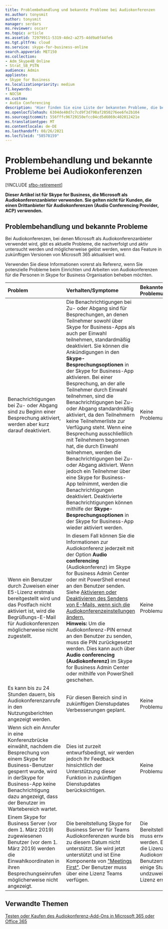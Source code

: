 ```yaml
---
title: Problembehandlung und bekannte Probleme bei Audiokonferenzen
ms.author: tonysmit
author: tonysmit
manager: serdars
ms.reviewer: oscarr
ms.topic: article
ms.assetid: 72979911-5319-4de2-a275-4dd9a0f44fe6
ms.tgt.pltfrm: cloud
ms.service: skype-for-business-online
search.appverid: MET150
ms.collection:
- Adm_Skype4B_Online
- Strat_SB_PSTN
audience: Admin
appliesto:
- Skype for Business
ms.localizationpriority: medium
f1.keywords:
- NOCSH
ms.custom:
- Audio Conferencing
description: 'Hier finden Sie eine Liste der bekannten Probleme, die bei der Verwendung von Microsoft als Anbieter von Einwahlkonferenzen auftreten, sowie den Status und einige Problemumgehungen. '
ms.openlocfilehash: 6304de40d7c7cd9f3d798af2050276ee6fe2b104
ms.sourcegitcommit: 556fffc96729150efcc04cd5d6069c402012421e
ms.translationtype: MT
ms.contentlocale: de-DE
ms.lasthandoff: 08/26/2021
ms.locfileid: "58578159"
---
```

# <a name="audio-conferencing-troubleshooting-and-known-issues"></a>Problembehandlung und bekannte Probleme bei Audiokonferenzen

[!INCLUDE [sfbo-retirement](../../Hub/includes/sfbo-retirement.md)]

 **Dieser Artikel ist für Skype for Business, die Microsoft als Audiokonferenzanbieter verwenden. Sie gelten nicht für Kunden, die einen Drittanbieter für Audiokonferenzen (Audio Conferencing Provider, ACP) verwenden.**
  
## <a name="troubleshooting-and-known-issues"></a>Problembehandlung und bekannte Probleme

Bei Audiokonferenzen, bei denen Microsoft als Audiokonferenzanbieter verwendet wird, gibt es aktuelle Probleme, die nachverfolgt und aktiv untersucht werden und möglicherweise gelöst werden, wenn das Feature in zukünftigen Versionen von Microsoft 365 aktualisiert wird.
  
Verwenden Sie diese Informationen vorerst als Referenz, wenn Sie potenzielle Probleme beim Einrichten und Arbeiten von Audiokonferenzen für die Personen in Skype for Business Organisation beheben möchten.

|**Problem**|**Verhalten/Symptome**|**Bekannte Problemumgehung**|**Datum der Erkennung**|
|:-----|:-----|:-----|:-----|
|Benachrichtigungen bei Zu- oder Abgang sind zu Beginn einer Besprechung aktiviert, werden aber kurz darauf deaktiviert.  <br/> |Die Benachrichtigungen bei Zu- oder Abgang sind für Besprechungen, an denen Teilnehmer sowohl über Skype for Business-Apps als auch per Einwahl teilnehmen, standardmäßig deaktiviert. Sie können die Ankündigungen in den **Skype-Besprechungsoptionen** in der Skype for Business-App aktivieren. Bei einer Besprechung, an der alle Teilnehmer durch Einwahl teilnehmen, sind die Benachrichtigungen bei Zu- oder Abgang standardmäßig aktiviert, da den Teilnehmern keine Teilnehmerliste zur Verfügung steht. Wenn eine Besprechung ausschließlich mit Teilnehmern begonnen hat, die durch Einwahl teilnehmen, werden die Benachrichtigungen bei Zu- oder Abgang aktiviert. Wenn jedoch ein Teilnehmer über eine Skype for Business-App teilnimmt, werden die Benachrichtigungen deaktiviert. Deaktivierte Benachrichtigungen können mithilfe der **Skype-Besprechungsoptionen** in der Skype for Business-App wieder aktiviert werden. <br/> |Keine Problemumgehung  <br/> |30.8.2017  <br/> |
|Wenn ein Benutzer durch Zuweisen einer E5-Lizenz erstmals bereitgestellt wird und das Postfach nicht aktiviert ist, wird die Begrüßungs-E-Mail für Audiokonferenzen möglicherweise nicht zugestellt.  <br/> |In diesem Fall können Sie die Informationen zur Audiokonferenz jederzeit mit der Option **Audio conferencing** (Audiokonferenz) im Skype for Business Admin Center oder mit PowerShell erneut an den Benutzer senden. Siehe [Aktivieren oder Deaktivieren des Sendens von E-Mails, wenn sich die Audiokonferenzeinstellungen ändern.](enable-or-disable-sending-emails-when-their-settings-change.md)  <br/> **Hinweis:** Um die Audiokonferenz-PIN erneut an den Benutzer zu senden, muss die PIN zurückgesetzt werden. Dies kann auch über **Audio conferencing (Audiokonferenz)** im Skype for Business Admin Center oder mithilfe von PowerShell geschehen.          |Keine Problemumgehung  <br/> |30.8.2017  <br/> |
|Es kann bis zu 24 Stunden dauern, bis Audiokonferenzanrufe in den Nutzungsberichten angezeigt werden.  <br/> |Für diesen Bereich sind in zukünftigen Dienstupdates Verbesserungen geplant.  <br/> |Keine Problemumgehung  <br/> |30.8.2017  <br/> |
|Wenn sich ein Anrufer in eine Konferenzbrücke einwählt, nachdem die Besprechung von einem Skype for Business-Benutzer gesperrt wurde, wird in derSkype for Business-App keine Benachrichtigung dazu angezeigt, dass der Benutzer im Wartebereich wartet.  <br/> |Dies ist zurzeit entwurfsbedingt, wir werden jedoch Ihr Feedback hinsichtlich der Unterstützung dieser Funktion in zukünftigen Dienstupdates berücksichtigen.  <br/> |Keine Problemumgehung  <br/> |30.8.2017  <br/> |
|Einem Skype for Business Server (vor dem 1. März 2019) zugewiesenen Benutzer (vor dem 1. März 2019) werden die Einwahlkoordinaten in ihren Besprechungseinrufen möglicherweise nicht angezeigt.  <br/> |Die bereitstellung Skype for Business Server für Teams Audiokonferenzen wurde bis zu diesem Datum nicht unterstützt. Sie wird jetzt unterstützt und ist Eine Komponente von ["Meetings First"](/microsoftteams/meetings-first). Der Benutzer muss über eine Lizenz Teams verfügen.  <br/> |Die Bereitstellungspipeline muss erneut aktiviert werden. Entfernen Sie die Lizenz für Audiokonferenzen des Benutzers, warten Sie einige Stunden, undzuweisen Sie die Lizenz erneut.  <br/> |01.03.2019  <br/> |
   
## <a name="related-topics"></a>Verwandte Themen

[Testen oder Kaufen des Audiokonferenz-Add-Ons in Microsoft 365 oder Office 365](../audio-conferencing-in-office-365/try-or-purchase-audio-conferencing-in-office-365.md)
